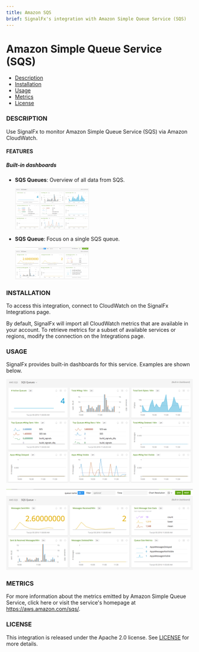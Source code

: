 ```yaml
---
title: Amazon SQS
brief: SignalFx's integration with Amazon Simple Queue Service (SQS)
---
```


# Amazon Simple Queue Service (SQS)

- [Description](#description)
- [Installation](#installation)
- [Usage](#usage)
- [Metrics](#metrics)
- [License](#license)

### DESCRIPTION

Use SignalFx to monitor Amazon Simple Queue Service (SQS) via Amazon CloudWatch. 

#### FEATURES

##### Built-in dashboards

- **SQS Queues**: Overview of all data from SQS.
  
  [<img src='./img/dashboard_sqs_queues.png' width=200px>](./img/dashboard_sqs_queues.png)

- **SQS Queue**: Focus on a single SQS queue.
  
  [<img src='./img/dashboard_sqs_queue.png' width=200px>](./img/dashboard_sqs_queue.png)

### INSTALLATION

To access this integration, connect to CloudWatch on the SignalFx Integrations page. 

By default, SignalFx will import all CloudWatch metrics that are available in your account. To retrieve metrics for a subset of available services or regions, modify the connection on the Integrations page. 

### USAGE

SignalFx provides built-in dashboards for this service. Examples are shown below. 

![](./img/dashboard_sqs_queues.png)

![](./img/dashboard_sqs_queue.png)

### METRICS

For more information about the metrics emitted by Amazon Simple Queue Service, click here or visit the service's homepage at https://aws.amazon.com/sqs/.

### LICENSE

This integration is released under the Apache 2.0 license. See [LICENSE](./LICENSE) for more details.
